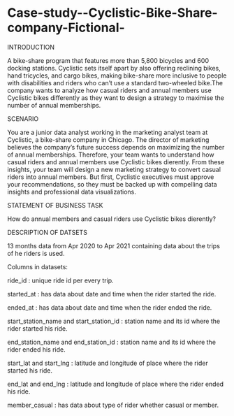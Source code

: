 # Case-study--Cyclistic-Bike-Share-company-Fictional-

INTRODUCTION

A bike-share program that features more than 5,800 bicycles and 600 docking stations. Cyclistic sets itself apart by also offering reclining bikes, hand tricycles, and cargo bikes, making bike-share more inclusive to people with disabilities and riders who can’t use a standard two-wheeled bike.The company wants to analyze how casual riders and annual members use Cyclistic bikes differently as they want to design a strategy to maximise the number of annual memberships.

SCENARIO

You are a junior data analyst working in the marketing analyst team at Cyclistic, a bike-share company in Chicago. The director of marketing believes the company’s future success depends on maximizing the number of annual memberships. Therefore, your team wants to understand how casual riders and annual members use Cyclistic bikes dierently. From these insights, your team will design a new marketing strategy to convert casual riders into annual members. But first, Cyclistic executives must approve your recommendations, so they must be backed up with compelling data insights and professional data visualizations.

STATEMENT OF BUSINESS TASK

How do annual members and casual riders use Cyclistic bikes dierently?

DESCRIPTION OF DATSETS

13 months data from Apr 2020 to Apr 2021 containing data about the trips of he riders is used.

Columns in datasets:

ride_id : unique ride id per every trip.

started_at : has data about date and time when the rider started the ride.

ended_at : has data about date and time when the rider ended the ride.

start_station_name and start_station_id : station name and its id where the rider started his ride.

end_station_name and end_station_id : station name and its id where the rider ended his ride.

start_lat and start_lng : latitude and longitude of place where the rider started his ride.

end_lat and end_lng : latitude and longitude of place where the rider ended his ride.

member_casual : has data about type of rider whether casual or member.
